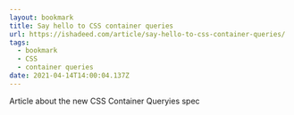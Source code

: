 ```yaml
---
layout: bookmark
title: Say hello to CSS container queries
url: https://ishadeed.com/article/say-hello-to-css-container-queries/
tags:
  - bookmark
  - CSS
  - container queries
date: 2021-04-14T14:00:04.137Z
---
```

 Article about the new CSS Container Queryies spec
